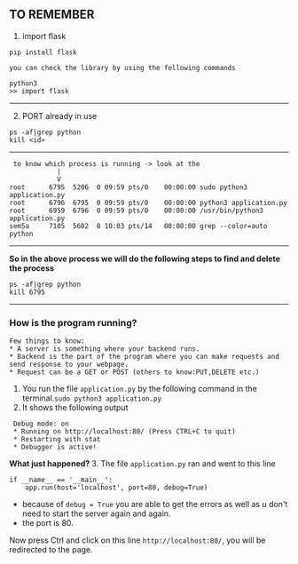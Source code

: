 ## TO REMEMBER

1. import flask

```
pip install flask
```

`you can check the library by using the following commands`

```
python3
>> import flask

```

---

2. PORT already in use

```
ps -af|grep python
kill <id>
```

---


```
 to know which process is running -> look at the 
            |
            V
root      6795  5206  0 09:59 pts/0    00:00:00 sudo python3 application.py
root      6796  6795  0 09:59 pts/0    00:00:00 python3 application.py
root      6959  6796  0 09:59 pts/0    00:00:00 /usr/bin/python3 application.py
sem5a     7105  5602  0 10:03 pts/14   00:00:00 grep --color=auto python
```
---

<strong>So in the above process we will do the following steps to find and delete the process</strong>

```
ps -af|grep python
kill 6795
```

---

### How is the program running?

```
Few things to know:
* A server is something where your backend runs.
* Backend is the part of the program where you can make requests and send response to your webpage.
* Request can be a GET or POST (others to know:PUT,DELETE etc.)
```

1. You run the file `application.py` by the following command in the terminal.`sudo python3 application.py`
2. It shows the following output
```
 Debug mode: on
 * Running on http://localhost:80/ (Press CTRL+C to quit)
 * Restarting with stat
 * Debugger is active!
```
<strong> What just happened? </strong>
3. The file `application.py` ran and went to this line 

```
if __name__ == '__main__':
	app.run(host='localhost', port=80, debug=True)
```
- because of `debug = True` you are able to get the errors as well as u don't need to start the server again and again.
- the port is 80.

Now press Ctrl and click on this line `http://localhost:80/`, you will be redirected to the page.
